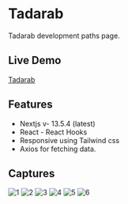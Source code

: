 # Tadarab

Tadarab development paths page.

## Live Demo
[Tadarab](https://tadarab-test.vercel.app/)

## Features

- Nextjs v- 13.5.4 (latest)
- React - React Hooks
- Responsive using Tailwind css
- Axios for fetching data.

## Captures

![1](https://github.com/AhmedAlaa21/DeFi/assets/92605303/d7f115ba-9bf8-4f5e-9a91-ca99f60f7675)
![2](https://github.com/AhmedAlaa21/DeFi/assets/92605303/3ca1a3e6-96f4-4121-acbf-2dae34621c31)
![3](https://github.com/AhmedAlaa21/DeFi/assets/92605303/ee4685f2-85a7-4b2d-ae47-a5ed4b8f12bb)
![4](https://github.com/AhmedAlaa21/DeFi/assets/92605303/d3f18e5d-07c4-46ba-94db-bb662ac298e0)
![5](https://github.com/AhmedAlaa21/DeFi/assets/92605303/082c094e-ddc5-492b-b09c-780fcf502b66)
![6](https://github.com/AhmedAlaa21/DeFi/assets/92605303/e35527e4-7b1c-4f12-8a78-a198c77326e3)



